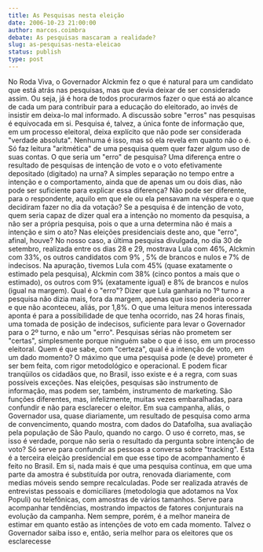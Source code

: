 ```yaml
---
title: As Pesquisas nesta eleição
date: 2006-10-23 21:00:00
author: marcos.coimbra
debate: As pesquisas mascaram a realidade?
slug: as-pesquisas-nesta-eleicao
status: publish 
type: post
---
```


No Roda Viva, o Governador Alckmin fez o que é natural para um candidato que está atrás nas pesquisas, mas que devia deixar de ser considerado assim. Ou seja, já é hora de todos procurarmos fazer o que está ao alcance de cada um para contribuir para a educação do eleitorado, ao invés de insistir em deixa-lo mal informado. 
A discussão sobre "erros" nas pesquisas é equivocada em si. Pesquisa é, talvez, a única fonte de informação que, em um processo eleitoral, deixa explícito que não pode ser considerada "verdade absoluta". Nenhuma é isso, mas só ela revela em quanto não o é. Só faz leitura "aritmética" de uma pesquisa quem quer fazer algum uso de suas contas.
O que seria um "erro" de pesquisa? Uma diferença entre o resultado de pesquisas de intenção de voto e o voto efetivamente depositado (digitado) na urna? A simples separação no tempo entre a intenção e o comportamento, ainda que de apenas um ou dois dias, não pode ser suficiente para explicar essa diferença? Não pode ser diferente, para o respondente, aquilo em que ele ou ela pensavam na véspera e o que decidiram fazer no dia da votação? Se a pesquisa é de intenção de voto, quem seria capaz de dizer qual era a intenção no momento da pesquisa, a não ser a própria pesquisa, pois o que a urna determina não é mais a intenção e sim o ato?
Nas eleições presidenciais deste ano, que "erro", afinal, houve? No nosso caso, a última pesquisa divulgada, no dia 30 de setembro, realizada entre os dias 28 e 29, mostrava Lula com 46%, Alckmin com 33%, os outros candidatos com 9% , 5% de brancos e nulos e 7% de indecisos. Na apuração, tivemos Lula com 45% (quase exatamente o estimado pela pesquisa), Alckmin com 38% (cinco pontos a mais que o estimado), os outros com 9% (exatamente igual) e 8% de brancos e nulos (igual na margem). Qual é o "erro"? Dizer que Lula ganharia no 1º turno a pesquisa não dizia mais, fora da margem, apenas que isso poderia ocorrer e que não aconteceu, aliás, por 1,8%. O que uma leitura menos interessada aponta é para a possibilidade de que tenha ocorrido, nas 24 horas finais, uma tomada de posição de indecisos, suficiente para levar o Governador para o 2º turno, e não um "erro".
Pesquisas sérias não prometem ser "certas", simplesmente porque ninguém sabe o que é isso, em um processo eleitoral. Quem é que sabe, com "certeza", qual é a intenção de voto, em um dado momento? O máximo que uma pesquisa pode (e deve) prometer é ser bem feita, com rigor metodológico e operacional. E podem ficar tranqüilos os cidadãos que, no Brasil, isso existe e é a regra, com suas possíveis exceções.
Nas eleições, pesquisas são instrumento de informação, mas podem ser, também, instrumento de marketing. São funções diferentes, mas, infelizmente, muitas vezes embaralhadas, para confundir e não para esclarecer o eleitor. Em sua campanha, aliás, o Governador usa, quase diariamente, um resultado de pesquisa como arma de convencimento, quando mostra, com dados do Datafolha, sua avaliação pela população de São Paulo, quando no cargo. O uso é correto, mas, se isso é verdade, porque não seria o resultado da pergunta sobre intenção de voto?
Só serve para confundir as pessoas a conversa sobre "tracking". Esta é a terceira eleição presidencial em que esse tipo de acompanhamento é feito no Brasil. Em si, nada mais é que uma pesquisa contínua, em que uma parte da amostra é substituída por outra, renovada diariamente, com medias móveis sendo sempre recalculadas. Pode ser realizada através de entrevistas pessoais e domiciliares (metodologia que adotamos na Vox Populi) ou telefônicas, com amostras de vários tamanhos.
Serve para acompanhar tendências, mostrando impactos de fatores conjunturais na evolução da campanha. Nem sempre, porém, é a melhor maneira de estimar em quanto estão as intenções de voto em cada momento. 
Talvez o Governador saiba isso e, então, seria melhor para os eleitores que os esclarecesse
